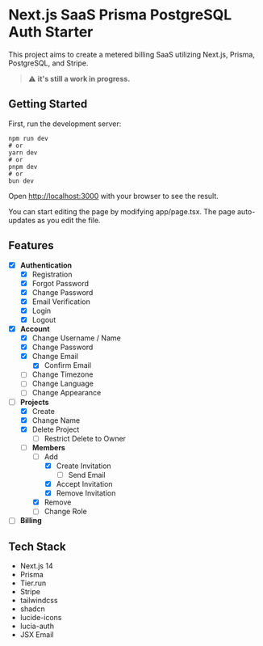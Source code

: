 # Next.js SaaS Prisma PostgreSQL Auth Starter

This project aims to create a metered billing SaaS utilizing Next.js, Prisma, PostgreSQL, and Stripe.

> :warning: **it's still a work in progress.**

## Getting Started

First, run the development server:

```
npm run dev
# or
yarn dev
# or
pnpm dev
# or
bun dev
```

Open [http://localhost:3000](http://localhost:3000) with your browser to see the result.

You can start editing the page by modifying app/page.tsx. The page auto-updates as you edit the file.


## Features

- [x] **Authentication**
  - [x] Registration
  - [x] Forgot Password
  - [x] Change Password
  - [x] Email Verification
  - [x] Login
  - [x] Logout
- [x] **Account**
  - [x] Change Username / Name
  - [x] Change Password
  - [x] Change Email
    - [x] Confirm Email
  - [ ] Change Timezone
  - [ ] Change Language
  - [ ] Change Appearance
- [ ] **Projects**
  - [x] Create
  - [x] Change Name
  - [x] Delete Project
    - [ ] Restrict Delete to Owner
  - [ ] **Members**
    - [ ] Add
      - [x] Create Invitation
        - [ ] Send Email
      - [x] Accept Invitation
      - [x] Remove Invitation
    - [x] Remove
    - [ ] Change Role
- [ ] **Billing**

## Tech Stack

- Next.js 14
- Prisma
- Tier.run
- Stripe
- tailwindcss
- shadcn
- lucide-icons
- lucia-auth
- JSX Email